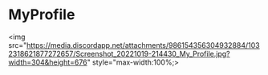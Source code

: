 # MyProfile
 
<img src="https://media.discordapp.net/attachments/986154356304932884/1032318621877272657/Screenshot_20221019-214430_My_Profile.jpg?width=304&height=676" style="max-width:100%;>
